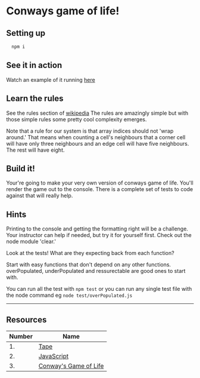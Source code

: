 # Conways game of life!

## Setting up
```bash
  npm i
```
## See it in action
Watch an example of it running [here](http://pmav.eu/stuff/javascript-game-of-life-v3.1.1/)

## Learn the rules
See the rules section of [wikipedia](https://en.wikipedia.org/wiki/Conway%27s_Game_of_Life)
The rules are amazingly simple but with those simple rules some pretty cool complexity emerges.

Note that a rule for our system is that array indices should not 'wrap around.' That means when counting a cell's neighbours that a corner cell will have only three neighbours and an edge cell will have five neighbours. The rest will have eight.

## Build it!

Your're going to make your very own version of conways game of life. You'll render the game out to the console. There is a complete set of tests to code against that will really help.

## Hints

Printing to the console and getting the formatting right will be a challenge. Your instructor can help if needed, but try it for yourself first. Check out the node module 'clear.'

Look at the tests! What are they expecting back from each function?

Start with easy functions that don't depend on any other functions. overPopulated, underPopulated and ressurectable are good ones to start with.

You can run all the test with ```npm test``` or you can run any single test file with the node command eg ```node test/overPopulated.js```

---

## Resources

Number | Name
-------|-------------------
1.     | [Tape](https://github.com/substack/tape)
2.     | [JavaScript](https://developer.mozilla.org/en-US/docs/Web/JavaScript/Guide)
3.     | [Conway's Game of Life](https://en.wikipedia.org/wiki/Conway%27s_Game_of_Life)
